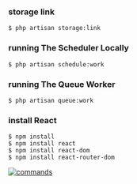 ### storage link

```$ php artisan storage:link```  

### running The Scheduler Locally

```$ php artisan schedule:work```

### running The Queue Worker

```$ php artisan queue:work```

### install React

```$ npm install```  
```$ npm install react```  
```$ npm install react-dom```  
```$ npm install react-router-dom```  

[![commands](img/commands.jpg "Commands")](#)

